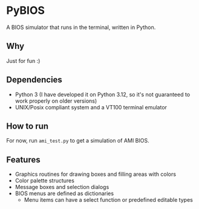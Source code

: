 # PyBIOS

A BIOS simulator that runs in the terminal, written in Python.

## Why

Just for fun :)

## Dependencies

-   Python 3 (I have developed it on Python 3.12, so it's not guaranteed to work properly on older versions)
-   UNIX/Posix compliant system and a VT100 terminal emulator

## How to run

For now, run `ami_test.py` to get a simulation of AMI BIOS.

## Features

-   Graphics routines for drawing boxes and filling areas with colors
-   Color palette structures
-   Message boxes and selection dialogs
-   BIOS menus are defined as dictionaries
    -   Menu items can have a select function or predefined editable types

